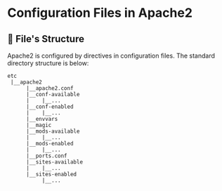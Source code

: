 # Configuration Files in Apache2

## :open_file_folder: File's Structure 

Apache2 is configured by directives in configuration files. The standard directory structure is below:

```
etc
 |__apache2
      |__apache2.conf
      |__conf-available
      |    |__...
      |__conf-enabled
      |    |__...
      |__envvars
      |__magic
      |__mods-available
      |    |__...
      |__mods-enabled
      |    |__...
      |__ports.conf
      |__sites-available
      |    |__...
      |__sites-enabled
           |__...
```
